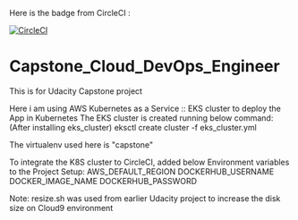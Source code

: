 Here is the badge from CircleCI :

[![CircleCI](https://circleci.com/gh/viveknigam9/Capstone_Cloud_DevOps_Engineer.svg?style=svg&circle-token=2536e03781e935ea053dda04fe7a0b85364e355a)](https://circleci.com/gh/viveknigam9/Capstone_Cloud_DevOps_Engineer)

# Capstone_Cloud_DevOps_Engineer
This is for Udacity Capstone project

Here i am using AWS Kubernetes as a Service :: EKS cluster to deploy the App in Kubernetes
The EKS cluster is created running below command: (After installing eks_cluster)
eksctl create cluster -f eks_cluster.yml

The virtualenv used here is "capstone"



To integrate the K8S cluster to CircleCI, added below Environment variables to the Project Setup:
AWS_DEFAULT_REGION
DOCKERHUB_USERNAME
DOCKER_IMAGE_NAME
DOCKERHUB_PASSWORD 
            




Note: resize.sh was used from earlier Udacity project to increase the disk size on Cloud9 environment